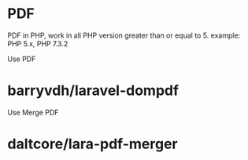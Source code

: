 # PDF
PDF in PHP, work in all PHP version greater than or equal to 5. example: PHP 5.x, PHP 7.3.2 



Use PDF
# barryvdh/laravel-dompdf

Use Merge PDF
# daltcore/lara-pdf-merger
